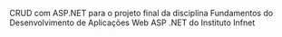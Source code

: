 CRUD com ASP.NET para o projeto final da disciplina Fundamentos do Desenvolvimento de Aplicações Web ASP .NET do Instituto Infnet
